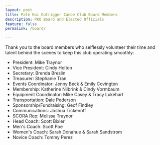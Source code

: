 ```yaml
---
layout: post
title: Pale Kai Outrigger Canoe Club Board Members
description: PKO Board and Elected Officials
feature: false
permalink: /board/

---
```


Thank you to the board members who selflessly volunteer their time and talent behind the scenes to keep this club operating smoothly:

- President:                Mike Traynor
- Vice President:           Cindy Holton
- Secretary:                Brenda Breslin
- Treasurer:                Stephanie Tran
- Events Coordinator:       Jenny Beck & Emily Covington
- Membership:               Katherine Nilbrink & Cindy Vormbaum
- Equipment Coordinator:    Mike Casey & Tracy Lukehart
- Transportation:           Dale Pederson
- Sponsorship/Fundraising:  Geof Findley
- Communications:           Joshua Tickenoff
- SCORA Rep:                Melissa Traynor
- Head Coach:               Scott Bixler
- Men's Coach:              Scott Poe
- Women's Coach:            Sarah Donahue & Sarah Sandstrom
- Novice Coach:             Tommy Perez
